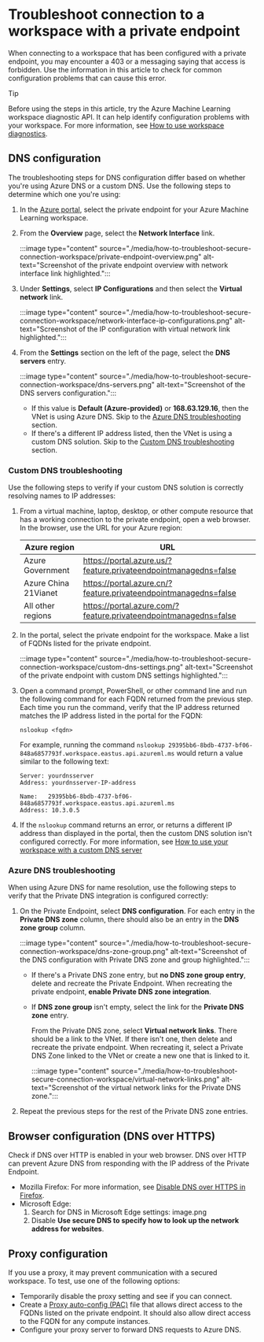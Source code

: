 
# Troubleshoot connection to a workspace with a private endpoint

When connecting to a workspace that has been configured with a private endpoint, you may encounter a 403 or a messaging saying that access is forbidden. Use the information in this article to check for common configuration problems that can cause this error.

> [!TIP]
> Before using the steps in this article, try the Azure Machine Learning workspace diagnostic API. It can help identify configuration problems with your workspace. For more information, see [How to use workspace diagnostics](how-to-workspace-diagnostic-api.md).

## DNS configuration

The troubleshooting steps for DNS configuration differ based on whether you're using Azure DNS or a custom DNS. Use the following steps to determine which one you're using:

1. In the [Azure portal](https://portal.azure.com), select the private endpoint for your Azure Machine Learning workspace.
1. From the __Overview__ page, select the __Network Interface__ link.

    :::image type="content" source="./media/how-to-troubleshoot-secure-connection-workspace/private-endpoint-overview.png" alt-text="Screenshot of the private endpoint overview with network interface link highlighted.":::

1. Under __Settings__, select __IP Configurations__ and then select the __Virtual network__ link.

    :::image type="content" source="./media/how-to-troubleshoot-secure-connection-workspace/network-interface-ip-configurations.png" alt-text="Screenshot of the IP configuration with virtual network link highlighted.":::

1. From the __Settings__ section on the left of the page, select the __DNS servers__ entry.

    :::image type="content" source="./media/how-to-troubleshoot-secure-connection-workspace/dns-servers.png" alt-text="Screenshot of the DNS servers configuration.":::

    * If this value is __Default (Azure-provided)__ or __168.63.129.16__, then the VNet is using Azure DNS. Skip to the [Azure DNS troubleshooting](#azure-dns-troubleshooting) section.
    * If there's a different IP address listed, then the VNet is using a custom DNS solution. Skip to the [Custom DNS troubleshooting](#custom-dns-troubleshooting) section.

### Custom DNS troubleshooting

Use the following steps to verify if your custom DNS solution is correctly resolving names to IP addresses:

1. From a virtual machine, laptop, desktop, or other compute resource that has a working connection to the private endpoint, open a web browser. In the browser, use the URL for your Azure region:

    | Azure region | URL |
    | ----- | ----- |
    | Azure Government | https://portal.azure.us/?feature.privateendpointmanagedns=false |
    | Azure China 21Vianet | https://portal.azure.cn/?feature.privateendpointmanagedns=false |
    | All other regions | https://portal.azure.com/?feature.privateendpointmanagedns=false |

1. In the portal, select the private endpoint for the workspace. Make a list of FQDNs listed for the private endpoint.

    :::image type="content" source="./media/how-to-troubleshoot-secure-connection-workspace/custom-dns-settings.png" alt-text="Screenshot of the private endpoint with custom DNS settings highlighted.":::

1. Open a command prompt, PowerShell, or other command line and run the following command for each FQDN returned from the previous step. Each time you run the command, verify that the IP address returned matches the IP address listed in the portal for the FQDN: 

    `nslookup <fqdn>`

    For example, running the command `nslookup 29395bb6-8bdb-4737-bf06-848a6857793f.workspace.eastus.api.azureml.ms` would return a value similar to the following text:

    ```
    Server: yourdnsserver
    Address: yourdnsserver-IP-address

    Name:   29395bb6-8bdb-4737-bf06-848a6857793f.workspace.eastus.api.azureml.ms
    Address: 10.3.0.5
    ```

1. If the `nslookup` command returns an error, or returns a different IP address than displayed in the portal, then the custom DNS solution isn't configured correctly. For more information, see [How to use your workspace with a custom DNS server](how-to-custom-dns.md)

### Azure DNS troubleshooting

When using Azure DNS for name resolution, use the following steps to verify that the Private DNS integration is configured correctly:

1. On the Private Endpoint, select __DNS configuration__. For each entry in the __Private DNS zone__ column, there should also be an entry in the __DNS zone group__ column. 

    :::image type="content" source="./media/how-to-troubleshoot-secure-connection-workspace/dns-zone-group.png" alt-text="Screenshot of the DNS configuration with Private DNS zone and group highlighted.":::

    * If there's a Private DNS zone entry, but __no DNS zone group entry__, delete and recreate the Private Endpoint. When recreating the private endpoint, __enable Private DNS zone integration__.
    * If __DNS zone group__ isn't empty, select the link for the __Private DNS zone__ entry.
    
        From the Private DNS zone, select __Virtual network links__. There should be a link to the VNet. If there isn't one, then delete and recreate the private endpoint. When recreating it, select a Private DNS Zone linked to the VNet or create a new one that is linked to it.

        :::image type="content" source="./media/how-to-troubleshoot-secure-connection-workspace/virtual-network-links.png" alt-text="Screenshot of the virtual network links for the Private DNS zone.":::

1. Repeat the previous steps for the rest of the Private DNS zone entries.

## Browser configuration (DNS over HTTPS)

Check if DNS over HTTP is enabled in your web browser. DNS over HTTP can prevent Azure DNS from responding with the IP address of the Private Endpoint.

* Mozilla Firefox: For more information, see [Disable DNS over HTTPS in Firefox](https://support.mozilla.org/en-US/kb/firefox-dns-over-https).
* Microsoft Edge:
    1. Search for DNS in Microsoft Edge settings: image.png
    2. Disable __Use secure DNS to specify how to look up the network address for websites__.

## Proxy configuration

If you use a proxy, it may prevent communication with a secured workspace. To test, use one of the following options:

* Temporarily disable the proxy setting and see if you can connect.
* Create a [Proxy auto-config (PAC)](https://wikipedia.org/wiki/Proxy_auto-config) file that allows direct access to the FQDNs listed on the private endpoint. It should also allow direct access to the FQDN for any compute instances.
* Configure your proxy server to forward DNS requests to Azure DNS.



